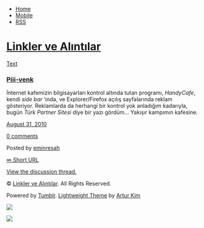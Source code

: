 -   [Home](/)
-   [Mobile](/mobile)
-   [RSS](http://eminresah.tumblr.com/rss)

[Linkler ve Alıntılar](/)
=========================

[Text](http://eminresah.tumblr.com/post/1041888132/piii-venk)

### [Piii-venk](http://eminresah.tumblr.com/post/1041888132/piii-venk)

İnternet kafemizin bilgisayarları kontrol altında tutan programı,
*HandyCafe*, kendi *side bar* ‘ında, ve Explorer/Firefox açılış
sayfalarında reklam gösteriyor. Reklamlarda da herhangi bir kontrol yok
anladığım kadarıyla, bugün *Türk Partner Sitesi* diye bir yazı gördüm…
Yakışır kampımın kafesine.

[August 31, 2010](http://eminresah.tumblr.com/post/1041888132/piii-venk)

[0
comments](http://eminresah.tumblr.com/post/1041888132/piii-venk#disqus_thread)

Posted by [eminresah](http://eminresah.tumblr.com/)

[∞ Short URL](http://tmblr.co/ZWS1Oy_6VE4)

[View the discussion thread.](http://erblog.disqus.com/?url=ref)

© [Linkler ve Alıntılar](/). All Rights Reserved.

Powered by [Tumblr](http://tumblr.com). [Lightweight
Theme](http://www.tumblr.com/theme/10820) by [Artur
Kim](http://arturkim.com)

![](https://px.srvcs.tumblr.com/impixu?T=1434918702&J=eyJ0eXBlIjoidXJsIiwidXJsIjoiaHR0cDpcL1wvZW1pbnJlc2FoLnR1bWJsci5jb21cL3Bvc3RcLzEwNDE4ODgxMzJcL3BpaWktdmVuayIsInJlcXR5cGUiOjAsInJvdXRlIjoiXC9wb3N0XC86aWRcLzpzdW1tYXJ5Iiwibm9zY3JpcHQiOjF9&U=CFMOEKKJAP&K=941dd7ac1a9794774f32c241713268ce1a8a92a1d7524f06cf043b73c0424db1&R=)

![](https://px.srvcs.tumblr.com/impixu?T=1434918702&J=eyJ0eXBlIjoicG9zdCIsInVybCI6Imh0dHA6XC9cL2VtaW5yZXNhaC50dW1ibHIuY29tXC9wb3N0XC8xMDQxODg4MTMyXC9waWlpLXZlbmsiLCJyZXF0eXBlIjowLCJyb3V0ZSI6IlwvcG9zdFwvOmlkXC86c3VtbWFyeSIsInBvc3RzIjpbeyJwb3N0aWQiOiIxMDQxODg4MTMyIiwiYmxvZ2lkIjoiMzY0ODAyOCIsInNvdXJjZSI6MzN9XSwibm9zY3JpcHQiOjF9&U=AFMPKFOCEF&K=ddc3a49a3c12daeb32c5152b72326a8e2c9f0dcf8dcfaf1e29de2fe94d3950b4&R=)

